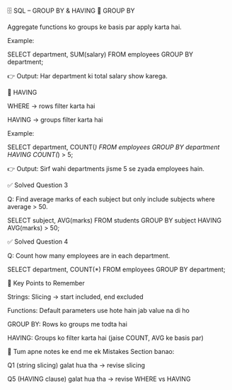 🗄 SQL – GROUP BY & HAVING
🔹 GROUP BY

Aggregate functions ko groups ke basis par apply karta hai.

Example:

SELECT department, SUM(salary) 
FROM employees 
GROUP BY department;


👉 Output: Har department ki total salary show karega.

🔹 HAVING

WHERE → rows filter karta hai

HAVING → groups filter karta hai

Example:

SELECT department, COUNT(*) 
FROM employees 
GROUP BY department 
HAVING COUNT(*) > 5;


👉 Output: Sirf wahi departments jisme 5 se zyada employees hain.

✅ Solved Question 3

Q: Find average marks of each subject but only include subjects where average > 50.

SELECT subject, AVG(marks) 
FROM students 
GROUP BY subject 
HAVING AVG(marks) > 50;

✅ Solved Question 4

Q: Count how many employees are in each department.

SELECT department, COUNT(*) 
FROM employees 
GROUP BY department;

🔑 Key Points to Remember

Strings: Slicing → start included, end excluded

Functions: Default parameters use hote hain jab value na di ho

GROUP BY: Rows ko groups me todta hai

HAVING: Groups ko filter karta hai (jaise COUNT, AVG ke basis par)

📒 Tum apne notes ke end me ek Mistakes Section banao:

Q1 (string slicing) galat hua tha → revise slicing

Q5 (HAVING clause) galat hua tha → revise WHERE vs HAVING

